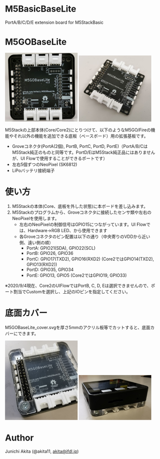 # M5BasicBaseLite
PortA/B/C/D/E extension board for M5StackBasic

# M5GOBaseLite

<img src="https://github.com/akita11/M5GOBaseLite/blob/master/M5GOBaseLite1.jpg" width="240px">

<img src="https://github.com/akita11/M5GOBaseLite/blob/master/M5GOBaseLite2.jpg" width="240px">

M5Stackの上部本体(Core/Core2)にとりつけて、以下のようなM5GO/Fireの機能やそれ以外の機能を追加できる底板（ベースボード）用の拡張基板です。
- Groveコネクタ(PortA(2個), PortB, PortC, PortD, PortE)（PortA/B/CはM5Stack純正のものと同等です。PortD/EはM5Stack純正品にはありませんが、UI Flowで使用することができるポートです）
- 左右5個ずつのNeoPixel (SK6812)
- LiPoバッテリ接続端子

# 使い方
1. M5Stackの本体(Core、底板を外した状態)に本ボードを差し込みます。
2. M5Stackのプログラムから、Groveコネクタに接続したセンサ類や左右のNeoPixelを使用します。
   - 左右のNeoPixelの制御信号はGPIO15につながっています。UI Flowでは、Hardware→RGB LED、から使用できます
   - 各Groveコネクタのピン配置は以下の通り（中央寄りのVDDから近い側、遠い側の順）
     - PortA: GPIO21(SDA), GPIO22(SCL)
     - PortB: GPIO26, GPIO36
     - PortC: GPIO17(TXD2), GPIO16(RXD2) (Core2ではGPIO14(TXD2), GPIO13(RXD2))
     - PortD: GPIO35, GPIO34
     - PortE: GPIO13, GPIO5 (Core2ではGPIO19, GPIO33)

※2020/9/4現在、Core2のUIFlowではPortB, C, D, Eは選択できませんので、ポート割当でCustomを選択し、上記のIOピンを指定してください。

# 底面カバー

M5GOBaseLite_cover.svgを厚さ5mmのアクリル板等でカットすると、底面カバーにできます。

<img src="https://github.com/akita11/M5GOBaseLite/blob/master/M5GOBaseLite_cover1.jpg" width="240px">
<img src="https://github.com/akita11/M5GOBaseLite/blob/master/M5GOBaseLite_cover2.jpg" width="240px">



# Author

Junichi Akita (@akita11, akita@ifdl.jp)


